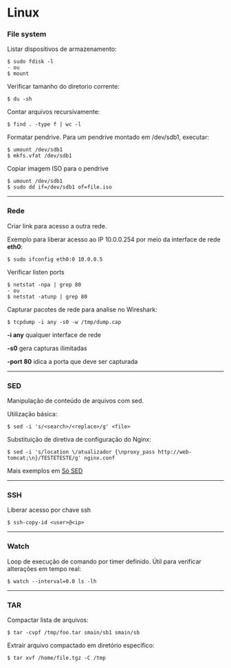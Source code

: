 # Linux

### File system

Listar dispositivos de armazenamento:
```shell
$ sudo fdisk -l
- ou
$ mount
```

Verificar tamanho do diretorio corrente:
```shell
$ du -sh
```

Contar arquivos recursivamente:
```shell
$ find . -type f | wc -l
```

Formatar pendrive. Para um pendrive montado em /dev/sdb1, executar:
```shell
$ umount /dev/sdb1
$ mkfs.vfat /dev/sdb1
```

Copiar imagem ISO para o pendrive
```shell
$ umount /dev/sdb1
$ sudo dd if=/dev/sdb1 of=file.iso
```

---

### Rede
Criar link para acesso a outra rede.

Exemplo para liberar acesso ao IP 10.0.0.254 por meio da interface de rede **eth0**:
```shell
$ sudo ifconfig eth0:0 10.0.0.5
```
Verificar listen ports
```shell
$ netstat -npa | grep 80
- ou
$ netstat -atunp | grep 80
```
Capturar pacotes de rede para analise no Wireshark:

```shell
$ tcpdump -i any -s0 -w /tmp/dump.cap
```
**-i any** qualquer interface de rede

**-s0** gera capturas ilimitadas

**-port 80** idica a porta que deve ser capturada

---

### SED
Manipulação de conteúdo de arquivos com sed.

Utilização básica:

```shell
$ sed -i 's/<search>/<replace>/g' <file>
```
Substituição de diretiva de configuração do Nginx:
```shell
$ sed -i 's/location \/atualizador {\nproxy_pass http://web-tomcat;\n}/TESTETESTE/g' nginx.conf
```
Mais exemplos em [Só SED](http://thobias.org/doc/sosed.html)

---

### SSH
Liberar acesso por chave ssh
```shell
$ ssh-copy-id <user>@<ip>
```
---

### Watch
Loop de execução de comando por timer definido. Útil para verificar alterações em tempo real:
```shell
$ watch --interval=0.0 ls -lh
```
---

### TAR
Compactar lista de arquivos:
```shell
$ tar -cvpf /tmp/foo.tar smain/sb1 smain/sb
```
Extrair arquivo compactado em diretório específico:
```shell
$ tar xvf /home/file.tgz -C /tmp
```
